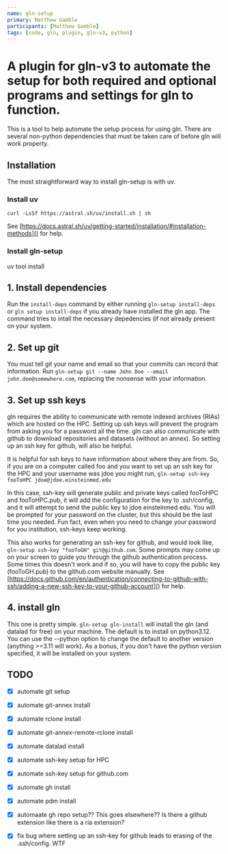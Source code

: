 ```yaml
---
name: gln-setup
primary: Matthew Gamble
participants: [Matthew Gamble]
tags: [code, gln, plugin, gln-v3, python]
---
```


# A plugin for gln-v3 to automate the setup for both required and optional programs and settings for gln to function.

This is a tool to help automate the setup process for using gln.
There are several non-python dependencies that must be taken care of before gln will work property.

## Installation

The most straightforward way to install gln-setup is with uv.

### Install uv

`curl -LsSf https://astral.sh/uv/install.sh | sh`

See [https://docs.astral.sh/uv/getting-started/installation/#installation-methods]() for help.

### Install gln-setup

uv tool install

## 1. Install dependencies

Run the `install-deps` command by either running `gln-setup install-deps` or `gln setup install-deps` if you already have installed the gln app.
The command tries to intall the necessary depedencies (if not already present on your system. 

## 2. Set up git

You must tell git your name and email so that your commits can record that information.
Run `gln-setup git --name John Doe --email john.doe@somewhere.com`, replacing the nonsense with your information.

## 3. Set up ssh keys

gln requires the ability to communicate with remote indexed archives (RIAs) which are hosted on the HPC.
Setting up ssh keys will prevent the program from asking you for a password all the time.
gln can also communicate with github to download repositories and datasets (without an annex). 
So setting up an ssh key for github, will also be helpful.

It is helpful for ssh keys to have information about where they are from.
So, if you are on a computer called foo and you want to set up an ssh key for the HPC and your username was jdoe you might run, `gln-setup ssh-key fooToHPC jdoe@jdoe.einsteinmed.edu`

In this case, ssh-key will generate public and private keys called fooToHPC and fooToHPC.pub, it will add the configuration for the key to .ssh/config, and it will attempt to send the public key to jdoe.einsteinmed.edu. 
You will be prompted for your password on the cluster, but this should be the last time you needed.
Fun fact, even when you need to change your password for you institution, ssh-keys keep working.

This also works for generating an ssh-key for github, and would look like, `gln-setup ssh-key "fooToGH" git@github.com`.
Some prompts may come up on your screen to guide you through the github authentication process.
Some times this doesn't work and if so, you will have to copy the public key (fooToGH.pub) to the github.com website manually.
See [https://docs.github.com/en/authentication/connecting-to-github-with-ssh/adding-a-new-ssh-key-to-your-github-account]() for help.

## 4. install gln

This one is pretty simple.
`gln-setup gln-install` will install the gln (and datalad for free) on your machine.
The default is to install on python3.12.
You can use the --python option to change the default to another version (anything >=3.11 will work).
As a bonus, if you don't have the python version specified, it will be installed on your system.

## TODO

- [x] automate git setup
- [x] automate git-annex install
- [x] automate rclone install
- [x] automate git-annex-remote-rclone install
- [x] automate datalad install
- [x] automate ssh-key setup for HPC
- [x] automate ssh-key setup for github.com
- [x] automate gh install
- [x] automate pdm install
- [x] automaate gh repo setup?? This goes elsewhere?? Is there a github extension like there is a ria extension?
- [x] fix bug where setting up an ssh-key for github leads to erasing of the .ssh/config. WTF

